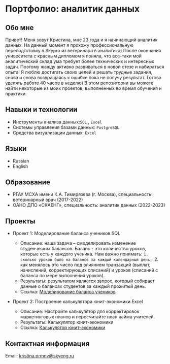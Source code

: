 # Портфолио: аналитик данных

## Обо мне 

Привет! Меня зовут Кристина, мне 23 года и я начинающий аналитик данных. 
  На данный момент я прохожу профессиональную переподготовку в Skypro из ветеринара в аналитика) 
  После окончания унивеситета с красным дипломом я поняла, что все-таки мой аналитический склад ума требует более технических и интересных задач. Поэтому жажду активно развиваться в новой стезе и набираться опыта! Я люблю достигать своих целей и решать трудные задания, снова и снова возвращаясь к ошибке пока не получу результат. Готова уделять работе 40 часов в неделю) 
В этом репозитории вы можете найти некоторые из моих проектов, выполненных во время обучения и практики.
<br>

## Навыки и технологии
- Инструменты анализа данных:``SQL`` , ``Excel``
- Системы управления базами данных: ``PostgreSQL``
- Средства визуализации данных: ``Excel``

## Языки

- Russian 
- English
 
## Образование

- РГАУ МСХА имени К.А. Тимирязева (г. Москва), специальность: ветеринарный врач (2017-2022)
- ОАНО ДПО «СКАЕНГ», специальность: аналитик данных (2022-2023)

## Проекты

- Проект 1: Моделирование баланса учеников.SQL
    - Описание: наша задача – смоделировать изменение студенческих балансов. Баланс - это количество уроков, которые есть у каждого ученика. Нам важно понимать: 
    `1. сколько уроков было на балансе за каждый календарный день;
    `2. как менялось это число под влиянием транзакций (выплат, начислений, корректирующих списаний) и уроков (списаний с баланса по мере выполнения уроков).
    - Результаты: результатом является запрос, который собирает данные о балансах студентов за каждый прожитый день.
    - Ссылка: [Моделирование баланса учеников](https://drive.google.com/drive/folders/1wQo_3bKlfPMqH9HMPFj2oVrPwv0FdqeA) 

- Проект 2: Построение калькулятора юнит-экономики.Excel
    - Описание: Настройте калькулятор для корректировок маркетинговых планов и пересчитайте план найма учителей.
    - Результаты: Калькулятор юнит-экономики
    - Ссылка: [Калькулятор юнит-экономики](https://drive.google.com/drive/folders/1z44wWBMv7Jhkh8wgWsL9Ha9nMiu9RVfz)

## Контактная информация
Email: kristina.prmnv@skyeng.ru
